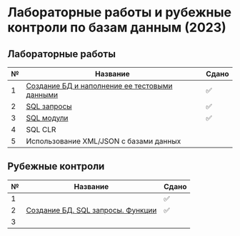 # Лабораторные работы и рубежные контроли по базам данным (2023)

## Лабораторные работы
| № | Название | Сдано |  
| --- | --- | --- |
| 1 | [Создание БД и наполнение ее тестовыми данными](https://github.com/XTDimasXT/BMSTU-DB/tree/master/lab_01) | ✅ |
| 2 | [SQL запросы](https://github.com/XTDimasXT/BMSTU-DB/tree/master/lab_02) | ✅ |
| 3 | [SQL модули](https://github.com/XTDimasXT/BMSTU-DB/tree/master/lab_03) | ✅ |
| 4 | SQL CLR |  |
| 5 | Использование XML/JSON с базами данных |  |

## Рубежные контроли
| № | Название | Сдано |  
| --- | --- | --- |
| 1 |  | ✅ |
| 2 | [Создание БД. SQL запросы. Функции](https://github.com/XTDimasXT/BMSTU-DB/tree/master/rk_02) | ✅ |
| 3 |  |  |
